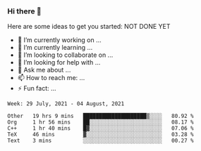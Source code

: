 ### Hi there 👋


Here are some ideas to get you started:
NOT DONE YET
- 🔭 I’m currently working on ...
- 🌱 I’m currently learning ...
- 👯 I’m looking to collaborate on ...
- 🤔 I’m looking for help with ...
- 💬 Ask me about ...
- 📫 How to reach me: ...
- ⚡ Fun fact: ...

<!--START_SECTION:waka-->
```text
Week: 29 July, 2021 - 04 August, 2021

Other   19 hrs 9 mins   ████████████████████▒░░░░   80.92 % 
Org     1 hr 56 mins    ██░░░░░░░░░░░░░░░░░░░░░░░   08.17 % 
C++     1 hr 40 mins    █▓░░░░░░░░░░░░░░░░░░░░░░░   07.06 % 
TeX     46 mins         ▓░░░░░░░░░░░░░░░░░░░░░░░░   03.28 % 
Text    3 mins          ░░░░░░░░░░░░░░░░░░░░░░░░░   00.27 % 
```
<!--END_SECTION:waka-->
